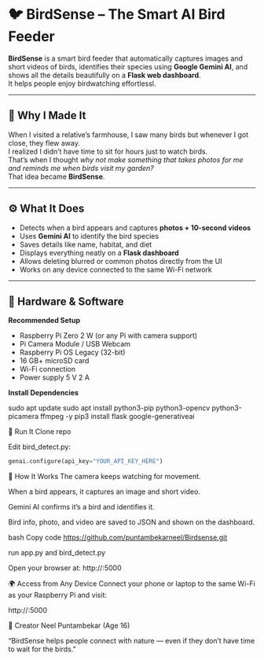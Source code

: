 # 🐦 BirdSense – The Smart AI Bird Feeder

**BirdSense** is a smart bird feeder that automatically captures images and short videos of birds, identifies their species using **Google Gemini AI**, and shows all the details beautifully on a **Flask web dashboard**.  
It helps people enjoy birdwatching effortlessl.

---

## 🌱 Why I Made It
When I visited a relative’s farmhouse, I saw many birds but whenever I got close, they flew away.  
I realized I didn’t have time to sit for hours just to watch birds.  
That’s when I thought *why not make something that takes photos for me and reminds me when birds visit my garden?*  
That idea became **BirdSense**.

---

## ⚙️ What It Does
- Detects when a bird appears and captures **photos + 10-second videos**  
- Uses **Gemini AI** to identify the bird species  
- Saves details like name, habitat, and diet  
- Displays everything neatly on a **Flask dashboard**  
- Allows deleting blurred or common photos directly from the UI  
- Works on any device connected to the same Wi-Fi network  

---

## 🧰 Hardware & Software
**Recommended Setup**
- Raspberry Pi Zero 2 W (or any Pi with camera support)  
- Pi Camera Module / USB Webcam  
- Raspberry Pi OS Legacy (32-bit)  
- 16 GB+ microSD card  
- Wi-Fi connection  
- Power supply 5 V 2 A  

**Install Dependencies**

sudo apt update
sudo apt install python3-pip python3-opencv python3-picamera ffmpeg -y
pip3 install flask google-generativeai

🚀 Run It
Clone repo

Edit bird_detect.py:

``` python
genai.configure(api_key="YOUR_API_KEY_HERE")
```
🧠 How It Works
The camera keeps watching for movement.

When a bird appears, it captures an image and short video.

Gemini AI confirms it’s a bird and identifies it.

Bird info, photo, and video are saved to JSON and shown on the dashboard.


bash
Copy code
https://github.com/puntambekarneel/Birdsense.git

run app.py and bird_detect.py

Open your browser at:
http://<raspberry-pi-ip>:5000


🌍 Access from Any Device
Connect your phone or laptop to the same Wi-Fi as your Raspberry Pi and visit:

http://<raspberry-pi-ip>:5000

👦 Creator
Neel Puntambekar (Age 16)

“BirdSense helps people connect with nature — even if they don’t have time to wait for the birds.”
